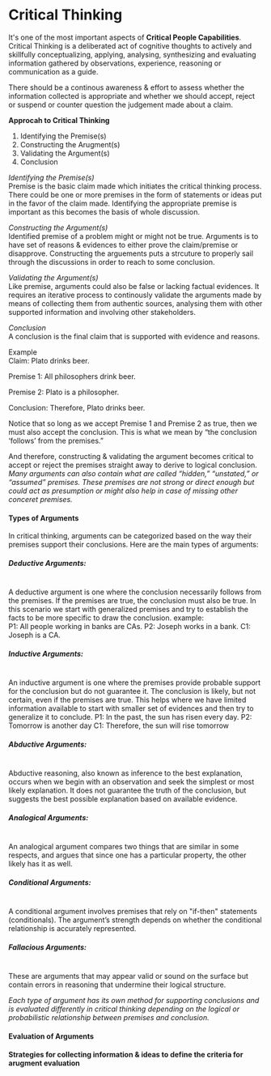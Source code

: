 # Critical Thinking
It's one of the most important aspects of **Critical People Capabilities**.
Critical Thinking is a deliberated act of cognitive thoughts to actively and skillfully conceptualizing, applying, analysing, synthesizing and evaluating information gathered by observations, experience, reasoning or communication as a guide.

There should be a continous awareness & effort to assess whether the information collected is appropriate and whether we should accept, reject or suspend or counter question the judgement made about a claim.

**Approcah to Critical Thinking**
1. Identifying the Premise(s)
2. Constructing the Arugment(s)
3. Validating the Argument(s)
4. Conclusion

_Identifying the Premise(s)_<br>
Premise is the basic claim made which initiates the critical thinking process. There could be one or more premises in the form of statements or ideas put in the favor of the claim made. Identifying the appropriate premise is important as this becomes the basis of whole discussion.

_Constructing the Argument(s)_<br>
Identified premise of a problem might or might not be true. Arguments is to have set of reasons & evidences to either prove the claim/premise or disapprove.
Constructing the arguements puts a strcuture to properly sail through the discussions in order to reach to some conclusion.

_Validating the Argument(s)_<br>
Like premise, arguments could also be false or lacking factual evidences. It requires an iterative process to continously validate the arguments made by means of collecting them from authentic sources, analysing them with other supported information and involving other stakeholders.

_Conclusion_<br>
A conclusion is the final claim that is supported with evidence and reasons.

Example<br>
Claim: Plato drinks beer.<br>

Premise 1: All philosophers drink beer.<br>

Premise 2:  Plato is a philosopher.<br>

Conclusion:  Therefore, Plato drinks beer.<br>

Notice that so long as we accept Premise 1 and Premise 2 as true, then we must also accept the conclusion.  This is what we mean by “the conclusion ‘follows’ from the premises.”

And therefore, constructing & validating the argument becomes critical to accept or reject the premises straight away to derive to logical conclusion.
*Many arguments can also contain what are called “hidden,” “unstated,” or “assumed” premises. These premises are not strong or direct enough but could act as presumption or might also help in case of missing other conceret premises.*

<h4>Types of Arguments</h4>
In critical thinking, arguments can be categorized based on the way their premises support their conclusions. Here are the main types of arguments:<br>

<h5>Deductive Arguments:</h5><br>
A deductive argument is one where the conclusion necessarily follows from the premises. If the premises are true, the conclusion must also be true. In this scenario we start with generalized premises and try to establish the facts to be more specific to draw the conclusion.
example:<br>
P1: All people working in banks are CAs.
P2: Joseph works in a bank.
C1: Joseph is a CA.

<h5>Inductive Arguments:</h5><br>
An inductive argument is one where the premises provide probable support for the conclusion but do not guarantee it. The conclusion is likely, but not certain, even if the premises are true.
This helps where we have limited information available to start with smaller set of evidences and then try to generalize it to conclude.
P1: In the past, the sun has risen every day.
P2: Tomorrow is another day
C1: Therefore, the sun will rise tomorrow

<h5>Abductive Arguments:</h5><br>
Abductive reasoning, also known as inference to the best explanation, occurs when we begin with an observation and seek the simplest or most likely explanation.
It does not guarantee the truth of the conclusion, but suggests the best possible explanation based on available evidence.

<h5>Analogical Arguments:</h5><br>
An analogical argument compares two things that are similar in some respects, and argues that since one has a particular property, the other likely has it as well.

<h5>Conditional Arguments:</h5><br>
A conditional argument involves premises that rely on "if-then" statements (conditionals). The argument’s strength depends on whether the conditional relationship is accurately represented.

<h5>Fallacious Arguments:</h5><br>
These are arguments that may appear valid or sound on the surface but contain errors in reasoning that undermine their logical structure.

*Each type of argument has its own method for supporting conclusions and is evaluated differently in critical thinking depending on the logical or probabilistic relationship between premises and conclusion.*

<h4>Evaluation of Arguments</h4>


<h4>Strategies for collecting information & ideas to define the criteria for arugment evaluation</h4>
